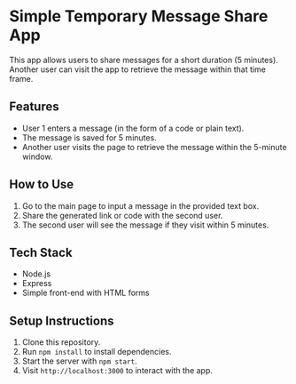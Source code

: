 # Simple Temporary Message Share App

This app allows users to share messages for a short duration (5 minutes). Another user can visit the app to retrieve the message within that time frame.

## Features
- User 1 enters a message (in the form of a code or plain text).
- The message is saved for 5 minutes.
- Another user visits the page to retrieve the message within the 5-minute window.

## How to Use
1. Go to the main page to input a message in the provided text box.
2. Share the generated link or code with the second user.
3. The second user will see the message if they visit within 5 minutes.

## Tech Stack
- Node.js
- Express
- Simple front-end with HTML forms

## Setup Instructions
1. Clone this repository.
2. Run `npm install` to install dependencies.
3. Start the server with `npm start`.
4. Visit `http://localhost:3000` to interact with the app.
